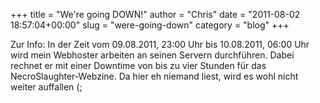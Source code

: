 +++
title = "We're going DOWN!"
author = "Chris"
date = "2011-08-02 18:57:04+00:00"
slug = "were-going-down"
category = "blog"
+++

Zur Info:  In der Zeit vom 09.08.2011, 23:00 Uhr bis 10.08.2011, 06:00 Uhr wird mein Webhoster arbeiten an seinen Servern durchführen. Dabei rechnet er mit einer Downtime von bis zu vier Stunden für das NecroSlaughter-Webzine. Da hier eh niemand liest, wird es wohl nicht weiter auffallen (;
